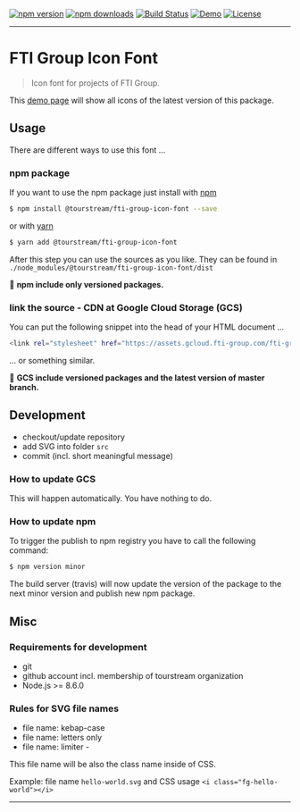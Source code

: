 [![npm version][npm-version-image]][npm-version-url]
[![npm downloads][npm-downloads-image]][npm-downloads-url]
[![Build Status][travis-image]][travis-url]
[![Demo][demo-image]][demo-url]
[![License][license-image]][license-url]

***

# FTI Group Icon Font

> Icon font for projects of FTI Group.

This [demo page][demo-url] will show all icons of the latest version 
of this package.


## Usage

There are different ways to use this font ...

### npm package

If you want to use the npm package just install with [npm](https://www.npmjs.com/)

```sh
$ npm install @tourstream/fti-group-icon-font --save
```

or with [yarn](https://yarnpkg.com/lang/en/)

```sh
$ yarn add @tourstream/fti-group-icon-font
```

After this step you can use the sources as you like. They can be found in `./node_modules/@tourstream/fti-group-icon-font/dist`

📌 **npm include only versioned packages.**


### link the source - CDN at Google Cloud Storage (GCS)

You can put the following snippet into the head of your HTML document ...


```sh
<link rel="stylesheet" href="https://assets.gcloud.fti-group.com/fti-group-icon-font/latest/fti-group-icon-font.css">
```

... or something similar.

📌 **GCS include versioned packages and the latest version of master branch.**

## Development

* checkout/update repository
* add SVG into folder `src`
* commit (incl. short meaningful message)


### How to update GCS

This will happen automatically. You have nothing to do.

### How to update npm

To trigger the publish to npm registry you have to call the following command:

```sh
$ npm version minor
```

The build server (travis) will now update the version of the package to the next minor version and publish new npm 
package.


## Misc

### Requirements for development

* git
* github account incl. membership of tourstream organization
* Node.js >= 8.6.0

### Rules for SVG file names

* file name: kebap-case
* file name: letters only
* file name: limiter -

This file name will be also the class name inside of CSS.

Example: file name `hello-world.svg` and CSS usage `<i class="fg-hello-world"></i>`

***

[npm-version-image]: https://img.shields.io/npm/v/%40tourstream%2Ffti-group-icon-font.svg?style=flat-square
[npm-version-url]: https://www.npmjs.com/package/@tourstream/fti-group-icon-font
[npm-downloads-image]: https://img.shields.io/npm/dm/%40tourstream%2Ffti-group-icon-font.svg?style=flat-square
[npm-downloads-url]: https://www.npmjs.com/package/@tourstream/fti-group-icon-font

[travis-image]: https://img.shields.io/travis/tourstream/fti-group-icon-font.svg?style=flat-square
[travis-url]: https://travis-ci.org/tourstream/fti-group-icon-font

[demo-image]: https://img.shields.io/badge/Demo-latest-%230099cc.svg?style=flat-square
[demo-url]: https://assets.gcloud.fti-group.com/fti-group-icon-font/latest/fti-group-icon-font.html

[license-image]: https://img.shields.io/github/license/tourstream/fti-group-icon-font.svg?style=flat-square
[license-url]: https://github.com/tourstream/fti-group-icon-font/blob/master/LICENSE
